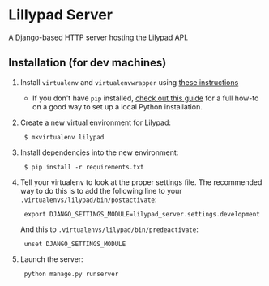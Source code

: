 # Lillypad Server

A Django-based HTTP server hosting the Lilypad API.

## Installation (for dev machines)

1.  Install `virtualenv` and `virtualenvwrapper` using [these instructions](http://docs.python-guide.org/en/latest/dev/virtualenvs.html)
    - If you don't have `pip` installed, [check out this guide](http://docs.python-guide.org/en/latest/#getting-started)
      for a full how-to on a good way to set up a local Python installation.

2. Create a new virtual environment for Lilypad:

        $ mkvirtualenv lilypad

3. Install dependencies into the new environment:

        $ pip install -r requirements.txt

4. Tell your virtualenv to look at the proper settings file. The recommended way to do this is to add the following line to your `.virtualenvs/lilypad/bin/postactivate`:

        export DJANGO_SETTINGS_MODULE=lilypad_server.settings.development

    And this to `.virtualenvs/lilypad/bin/predeactivate`:

        unset DJANGO_SETTINGS_MODULE

5. Launch the server:

        python manage.py runserver
